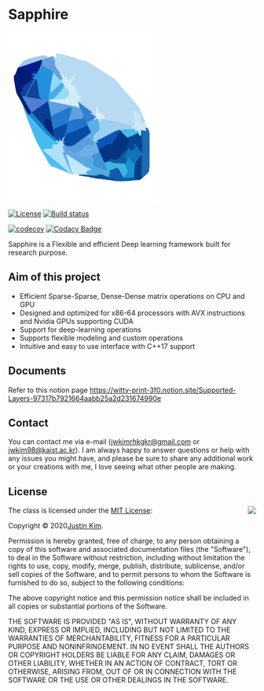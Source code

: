 # Sapphire

<img src="./Medias/Logo.png" width=306 height=344 />

[![License](https://img.shields.io/badge/Licence-MIT-blue.svg)](https://github.com/jwkim98/Motutapu/blob/master/LICENSE) 
[![Build status](https://ci.appveyor.com/api/projects/status/v8c2tpqjy7mbghji?svg=true)](https://ci.appveyor.com/project/jwkim98/motutapu)
 
[![codecov](https://codecov.io/gh/jwkim98/Motutapu/branch/master/graph/badge.svg?token=TABTFS9WBN)](https://codecov.io/gh/jwkim98/Motutapu)
[![Codacy Badge](https://app.codacy.com/project/badge/Grade/8d81d09c4b414983b5a99110dfb2a183)](https://www.codacy.com/gh/jwkim98/Motutapu/dashboard?utm_source=github.com&amp;utm_medium=referral&amp;utm_content=jwkim98/Motutapu&amp;utm_campaign=Badge_Grade)

Sapphire is a Flexible and efficient Deep learning framework built for research purpose.

## Aim of this project
* Efficient Sparse-Sparse, Dense-Dense matrix operations on CPU and GPU
* Designed and optimized for x86-64 processors with AVX instructions and Nvidia GPUs supporting CUDA
* Support for deep-learning operations
* Supports flexible modeling and custom operations
* Intuitive and easy to use interface with C++17 support

## Documents
Refer to this notion page
https://witty-print-3f0.notion.site/Supported-Layers-97317b7921664aabb25a2d231674990e

## Contact

You can contact me via e-mail (jwkimrhkgkr@gmail.com or jwkim98@kaist.ac.kr).
I am always happy to answer questions or help with any issues you might have, and please be sure to share any additional work or your creations with me, I love seeing what other people are making.

## License

<img align="right" src="http://opensource.org/trademarks/opensource/OSI-Approved-License-100x137.png">

The class is licensed under the [MIT License](http://opensource.org/licenses/MIT):

Copyright &copy; 2020[Justin Kim](http://www.github.com/jwkim98).

Permission is hereby granted, free of charge, to any person obtaining a copy of this software and associated documentation files (the "Software"), to deal in the Software without restriction, including without limitation the rights to use, copy, modify, merge, publish, distribute, sublicense, and/or sell copies of the Software, and to permit persons to whom the Software is furnished to do so, subject to the following conditions:

The above copyright notice and this permission notice shall be included in all copies or substantial portions of the Software.

THE SOFTWARE IS PROVIDED "AS IS", WITHOUT WARRANTY OF ANY KIND, EXPRESS OR IMPLIED, INCLUDING BUT NOT LIMITED TO THE WARRANTIES OF MERCHANTABILITY, FITNESS FOR A PARTICULAR PURPOSE AND NONINFRINGEMENT. IN NO EVENT SHALL THE AUTHORS OR COPYRIGHT HOLDERS BE LIABLE FOR ANY CLAIM, DAMAGES OR OTHER LIABILITY, WHETHER IN AN ACTION OF CONTRACT, TORT OR OTHERWISE, ARISING FROM, OUT OF OR IN CONNECTION WITH THE SOFTWARE OR THE USE OR OTHER DEALINGS IN THE SOFTWARE.
